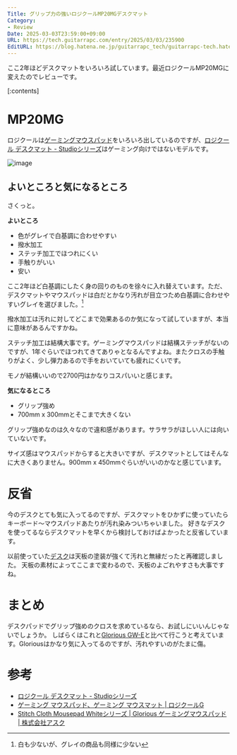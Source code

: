 ```yaml
---
Title: グリップ力の強いロジクールMP20MGデスクマット
Category:
- Review
Date: 2025-03-03T23:59:00+09:00
URL: https://tech.guitarrapc.com/entry/2025/03/03/235900
EditURL: https://blog.hatena.ne.jp/guitarrapc_tech/guitarrapc-tech.hatenablog.com/atom/entry/6802418398333822323
---
```


ここ2年ほどデスクマットをいろいろ試しています。最近ロジクールMP20MGに変えたのでレビューです。

[:contents]

# MP20MG

ロジクールは[ゲーミングマウスパッド](https://gaming.logicool.co.jp/ja-jp/products/gaming-mouse-pads.html)をいろいろ出しているのですが、[ロジクール デスクマット - Studioシリーズ](https://www.logicool.co.jp/ja-jp/products/mice/desk-mat-studio-series.956-000044.html)はゲーミング向けではないモデルです。

![image](https://github.com/user-attachments/assets/e3035181-b626-40b9-87e7-c79d8bc2f1a6)

## よいところと気になるところ

さくっと。

**よいところ**

* 色がグレイで白基調に合わせやすい
* 撥水加工
* ステッチ加工でほつれにくい
* 手触りがいい
* 安い

ここ2年ほど白基調にしたく身の回りのものを徐々に入れ替えています。ただ、デスクマットやマウスパッドは白だとかなり汚れが目立つため白基調に合わせやすいグレイを選びました。[^1]

撥水加工は汚れに対してどこまで効果あるのか気になって試していますが、本当に意味があるんですかね。

ステッチ加工は結構大事です。ゲーミングマウスパッドは結構ステッチがないのですが、1年ぐらいでほつれてきてありゃとなるんですよね。またクロスの手触りがよく、少し弾力あるので手をおいていても疲れにくいです。

モノが結構いいので2700円はかなりコスパいいと感じます。

**気になるところ**

* グリップ強め
* 700mm x 300mmとそこまで大きくない

グリップ強めなのは久々なので違和感があります。サラサラがほしい人には向いていないです。

サイズ感はマウスパッドからすると大きいですが、デスクマットとしてはそんなに大きくありません。900mm x 450mmぐらいがいいのかなと感じています。

# 反省

今のデスクとても気に入ってるのですが、デスクマットをひかずに使っていたらキーボード～マウスパッドあたりが汚れ染みついちゃいました。
好きなデスクを使ってるならデスクマットを早くから検討しておけばよかったと反省しています。

以前使っていた[デスク](https://garage.plus.co.jp/products/list.php?category_id=78&srsltid=AfmBOorfbfOiKR-6j6Guxk1C3fJk7mJc-MEGC4xsAtdGTBhdcL0ecUp7)は天板の塗装が強くて汚れと無縁だったと再確認しました。
天板の素材によってここまで変わるので、天板のよごれやすさも大事ですね。

# まとめ

デスクパッドでグリップ強めのクロスを求めているなら、お試しにいいんじゃないでしょうか。
しばらくはこれと[Glorious GW-E](https://www.ask-corp.jp/products/glorious/mousepad/stitch-cloth-mousepad-white.html)と比べて行こうと考えています。Gloriousはかなり気に入ってるのですが、汚れやすいのがたまに傷。

# 参考

* [ロジクール デスクマット - Studioシリーズ](https://www.logicool.co.jp/ja-jp/products/mice/desk-mat-studio-series.956-000044.html)
* [ゲーミング マウスパッド、ゲーミング マウスマット | ロジクールG](https://gaming.logicool.co.jp/ja-jp/products/gaming-mouse-pads.html)
* [Stitch Cloth Mousepad Whiteシリーズ | Glorious ゲーミングマウスパッド | 株式会社アスク](https://www.ask-corp.jp/products/glorious/mousepad/stitch-cloth-mousepad-white.html)

[^1]: 白も少ないが、グレイの商品も同様に少ない
